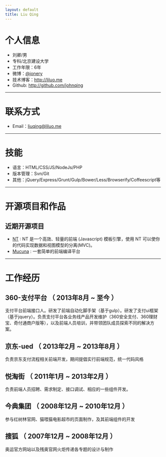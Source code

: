 ```yaml
---
layout: default
title: Liu Qing
---
```


# 个人信息

 - 刘卿/男 
 - 专科/北京建设大学
 - 工作年限：6年
 - 微博：[@jonery](http://weibo.com/jonery) 
 - 技术博客：http://liluo.me
 - Github: http://github.com/johnqing

---

# 联系方式
- Email：liuqing@liluo.me

---

# 技能
 
 - 语言：HTML/CSS/JS/NodeJs/PHP
 - 版本管理：Svn/Git
 - 其他：jQuery/Express/Grunt/Gulp/Bower/Less/Browserify/Coffeescript等

---


# 开源项目和作品

## 近期开源项目

 - [NT](https://github.com/Johnqing/Ntpl.js) : NT 是一个高效、轻量的前端 (Javascript) 模板引擎，使用 NT 可以使你的代码实现数据和视图模型的分离(MVC)。
 - [Mucuna](https://github.com/Johnqing/Mucuna) : 一套简单的前端编译平台

---


# 工作经历

## 360-支付平台 （ 2013年8月 ~ 至今 ）
支付平台前端接口人。研发了前端自动化脚手架（基于gulp）。研发了支付ui框架（基于jquery）。负责支付平台各业务线产品开发维护（360安全支付、360理财宝、奇付通商户版等），以及前端人员培训，并带领团队成员探索不同的解决方案。
 
## 京东-ued （ 2013年2月 ~ 2013年8月 ）
负责京东支付流程相关前端开发，期间提倡实行前端规范，统一代码风格

## 悦淘街 （ 2011年1月 ~ 2013年2月 ）
负责前端人员招聘、需求制定、接口调试、相应的一些组件开发。

## 今典集团 （ 2008年12月 ~ 2010年12月 ）
参与红树林官网、猫喂猫电影超市的页面制作，及其前端组件的开发

## 搜狐 （ 2007年12月 ~ 2008年12月 ）
奥运官方网站以及残奥官网火炬传递各专题的设计与制作
